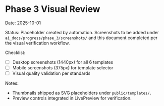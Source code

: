 # Phase 3 Visual Review

Date: 2025-10-01

Status: Placeholder created by automation. Screenshots to be added under `ai_docs/progress/phase_3/screenshots/` and this document completed per the visual verification workflow.

Checklist:
- [ ] Desktop screenshots (1440px) for all 6 templates
- [ ] Mobile screenshots (375px) for template selector
- [ ] Visual quality validation per standards

Notes:
- Thumbnails shipped as SVG placeholders under `public/templates/`.
- Preview controls integrated in LivePreview for verification.

